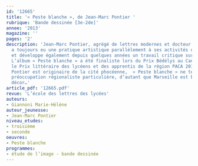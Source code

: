 ```yaml
---
id: '12665'
title: '« Peste blanche », de Jean-Marc Pontier '
rubrique: 'Bande dessinée [3e-2de]'
annee: '2013'
magazine: ''
pages: '2'
description: 'Jean-Marc Pontier, agrégé de lettres modernes et docteur ès lettres,
  a toujours eu une pratique artistique parallèlement à ses activités de pédagogue,
  et développe également depuis quelques années un travail critique sur la bande dessinée.
  L’album « Peste blanche » a été finaliste lors du Prix Bédélys au Canada et pour
  le Prix littéraire des lycéens et des apprentis de la région PACA 2013. Si Jean-Marc
  Pontier est originaire de la cité phocéenne,  « Peste blanche » ne témoigne d’aucune
  préoccupation régionaliste particulière, d’autant que Marseille est bien plus qu’un
  décor…'
article_pdf: '12665.pdf'
revue: 'L’école des lettres des lycées'
auteurs:
- Giannoni Marie-Hélène
auteur_jeunesse:
- Jean-Marc Pontier
niveau_etudes:
- troisième
- seconde
oeuvres:
- Peste blanche
programmes:
- étude de l’image - bande dessinée
---
```

